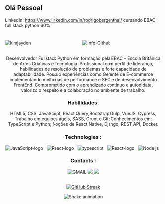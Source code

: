 ## Olá Pessoal 

LinkedIn: https://www.linkedin.com/in/rodrigobergenthal/ cursando EBAC full stack python 60%
#
<div align="center">
  <img alt="Info-Github" src="https://github-readme-stats.vercel.app/api?username=RodrigoBergenthal&show_icons=true&theme=ocean_dark&include_all_commits=true&count_private=true&title_color=d81b60%22%20height=%22150%22">
<img align="left" src="https://github-readme-stats.vercel.app/api/top-langs?username=RodrigoBergenthal&show_icons=true&locale=en&layout=compact&theme=ocean_dark&title_color=d81b60" alt="kimjayden" />
 
<div/>
<br/>
 <br/>
 	Desenvolvedor Fullstack Python em formação pela EBAC – Escola Britânica de Artes Criativas e Tecnologia. 
  Profissional com perfil de liderança, habilidades de resolução de problemas e forte capacidade de adaptabilidade. 
  Possuo experiências como Gerente de E-commerce implementando melhorias de performance e SEO e de desenvolvimento FrontEnd. Comprometido com o aprendizado contínuo e autodidata, valorizo o respeito e a colaboração no ambiente de trabalho.

<h3>Habilidades:</h3>	HTML5, CSS, JavaScript, React,Query,Bootstrap,Gulp, VueJS, Cypress, Trabalho em equipes ágeis, SASS, Grunt e Git;
Conhecimentos  em: TypeScript e Python;
Noções de React Native, Django, REST API, Docker.

 <br/>
  <h3>Technologies :</h3>
<div>
  
  <img alt="JavaScript-logo" src="https://img.shields.io/badge/JavaScript-F7DF1E?style=for-the-badge&logo=javascript&logoColor=black" />
    &nbsp;
  <img alt="React-logo" src="https://img.shields.io/badge/React-20232A?style=for-the-badge&logo=react&logoColor=61DAFB"/>
    &nbsp;
  <img  alt="typescript" src="https://img.shields.io/badge/TypeScript-007ACC?style=for-the-badge&logo=typescript&logoColor=white" />
   &nbsp;
   <img alt="React-logo" src="https://img.shields.io/badge/React-Native-4040bf?style=for-the-badge&logo=react&logoColor=61DAFB"/>
    &nbsp;
 <img alt="Node js" src="https://img.shields.io/badge/Node.js-339933?style=for-the-badge&logo=nodedotjs&logoColor=white"/>
  &nbsp;
  <br/>
   <h3>Contacts :</h3>
<div/>

<div>
 <img src="https://img.shields.io/badge/Gmail-D14836?style=for-the-badge&logo=gmail&logoColor=white" alt="GMAIL"/>
 </a>
  <a href="https://www.linkedin.com/in/rodrigobergenthal/" target="_blanck">
    <img src="https://img.shields.io/badge/LinkedIn-0077B5?style=for-the-badge&logo=linkedin&logoColor=white"/> 
  </a>
  <a href="tel:51993402428">
    <img src="https://img.shields.io/badge/WhatsApp-25D366?style=for-the-badge&logo=whatsapp&logoColor=white"/> 
   </a>
</div>
   <br/>

 
[![GitHub Streak](https://streak-stats.demolab.com?user=rodrigoBergenthal&theme=javascript&locale=pt_BR)](https://git.io/streak-stats)


  
![Snake animation](https://github.com/RodrigoBergenthal/RodrigoBergenthal/blob/output/github-contribution-grid-snake.svg)

